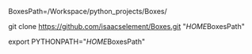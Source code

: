 
BoxesPath=/Workspace/python_projects/Boxes/


git clone https://github.com/isaacselement/Boxes.git "$HOME$BoxesPath"


export PYTHONPATH="$HOME$BoxesPath"


